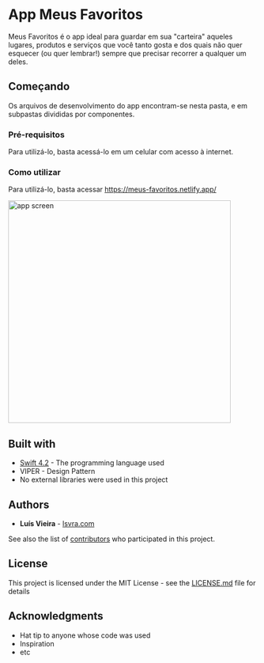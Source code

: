 # App Meus Favoritos

Meus Favoritos é o app ideal para guardar em sua "carteira" aqueles lugares, produtos e serviços que você tanto gosta e dos quais não quer esquecer (ou quer lembrar!) sempre que precisar recorrer a qualquer um deles.

## Começando

Os arquivos de desenvolvimento do app encontram-se nesta pasta, e em subpastas divididas por componentes.

### Pré-requisitos

Para utilizá-lo, basta acessá-lo em um celular com acesso à internet.

### Como utilizar

Para utilizá-lo, basta acessar https://meus-favoritos.netlify.app/

<img src="https://github.com/andrekleine/ironhack-project-2-frontend-crud/blob/main/src/components/AppImgs/Captura%20de%20Tela%202021-10-15%20%C3%A0s%2014.47.56.png" alt="app screen" height="450"/>

## Built with

* [Swift 4.2](https://developer.apple.com/swift/) - The programming language used
* VIPER - Design Pattern
* No external libraries were used in this project

## Authors

* **Luís Vieira** - [lsvra.com](https://lsvra.com)

See also the list of [contributors](https://github.com/your/project/contributors) who participated in this project.

## License

This project is licensed under the MIT License - see the [LICENSE.md](LICENSE.md) file for details

## Acknowledgments

* Hat tip to anyone whose code was used
* Inspiration
* etc

